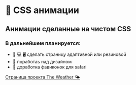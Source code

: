 # 🔵 CSS анимации

## Анимации сделанные на чистом CSS

### В дальнейшем планируется:
* 📱  💻  🖥️ сделать страницу адаптивной или резиновой
* 🎨  поработаь над дизайном
* 🧭  доработка фавиконок для safari

[Страница проекта The Weather 🌤️](https://navi113.github.io/mp1_The-Weather/)
